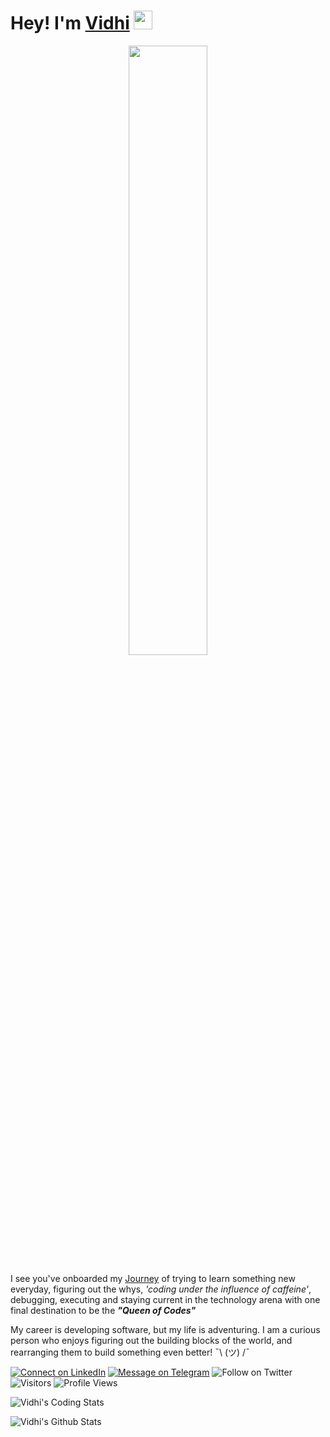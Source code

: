 # Hey! I'm [Vidhi](https://vidhi-mody.netlify.app/) <img src="https://github.com/vidhi-mody/vidhi-mody/blob/master/gifs/smiley.gif" width= 30px>

<p align="center">
<img src="https://github.com/vidhi-mody/vidhi-mody/blob/master/gifs/hi.gif" class="center" width= 50%>
</p>

I see you've onboarded my [Journey](https://vidhi-mody.netlify.app/hi/) of trying to learn something new everyday, figuring out the whys, *'coding under the influence of caffeine'*, debugging, executing and staying current in the technology arena with one final destination to be the ***"Queen of Codes"***

My career is developing software, but my life is adventuring. I am a curious person who enjoys figuring out the building blocks of the world, and rearranging them to build something even better! ¯\ (ツ) /¯

[![Connect on LinkedIn](https://img.shields.io/badge/--linkedin?label=LinkedIn&logo=LinkedIn&style=social)](https://www.linkedin.com/in/vidhi-m)
[![Message on Telegram](https://img.shields.io/badge/--telegram?label=Telegram&logo=Telegram&style=social)](https://t.me/the_girl_on_fire) 
![Follow on Twitter](https://img.shields.io/twitter/follow/vidhi_mody?label=Follow&style=social)
![Visitors](https://visitor-badge.laobi.icu/badge?page_id=vidhi-mody&color=blue)
![Profile Views](https://komarev.com/ghpvc/?username=vidhi-mody)

![Vidhi's Coding Stats](https://github-readme-stats.vercel.app/api/top-langs/?username=vidhi-mody&layout=compact)

![Vidhi's Github Stats](https://github-readme-stats.vercel.app/api?username=vidhi-mody&show_icons=true)


